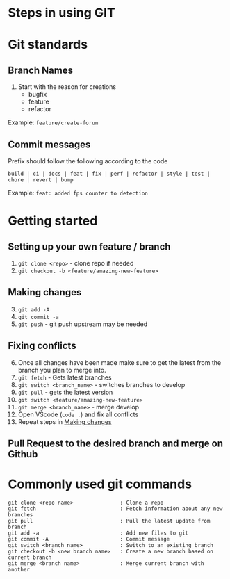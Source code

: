 # Steps in using GIT

# Git standards

## Branch Names

1. Start with the reason for creations
   - bugfix
   - feature
   - refactor

Example: `feature/create-forum`

## Commit messages

Prefix should follow the following according to the code

```
build | ci | docs | feat | fix | perf | refactor | style | test | chore | revert | bump
```

Example: `feat: added fps counter to detection`

# Getting started

## Setting up your own feature / branch

1. `git clone <repo>` - clone repo if needed
2. `git checkout -b <feature/amazing-new-feature>`

## Making changes

3. `git add -A`
4. `git commit -a`
5. `git push` - git push upstream may be needed

## Fixing conflicts

6. Once all changes have been made make sure to get the latest from the branch you plan to merge into.
7. `git fetch` - Gets latest branches
8. `git switch <branch_name>` - switches branches to develop
9. `git pull` - gets the latest version
10. `git switch <feature/amazing-new-feature>`
11. `git merge <branch_name>` - merge develop
12. Open VScode (`code .`) and fix all conflicts
13. Repeat steps in [Making changes](#Making-changes)

## Pull Request to the desired branch and merge on Github

# Commonly used git commands

```git
git clone <repo name>               : Clone a repo
git fetch                           : Fetch information about any new branches
git pull                            : Pull the latest update from branch
git add -a                          : Add new files to git
git commit -A                       : Commit message
git switch <branch name>            : Switch to an existing branch
git checkout -b <new branch name>   : Create a new branch based on current branch
git merge <branch name>             : Merge current branch with another
```
